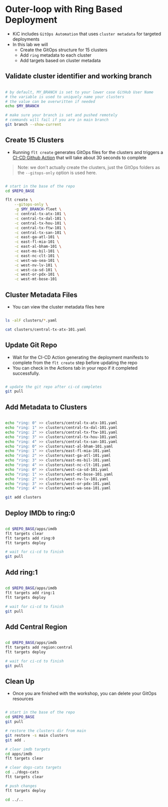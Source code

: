 # Outer-loop with Ring Based Deployment

- KiC includes `GitOps Automation` that uses `cluster metadata` for targeted deployments
- In this lab we will
  - Create the GitOps structure for 15 clusters
  - Add `ring` metadata to each cluster
  - Add targets based on cluster metadata

## Validate cluster identifier and working branch

```bash

# by default, MY_BRANCH is set to your lower case GitHub User Name
# the variable is used to uniquely name your clusters
# the value can be overwritten if needed
echo $MY_BRANCH

# make sure your branch is set and pushed remotely
# commands will fail if you are in main branch
git branch --show-current

```

## Create 15 Clusters

- Running `flt create` generates GitOps files for the clusters and triggers a [CI-CD Github Action](https://github.com/cse-labs/res-edge-labs/actions) that will take about 30 seconds to complete

> Note: we don't actually create the clusters, just the GitOps folders as the `--gitops-only` option is used here.

  ```bash

  # start in the base of the repo
  cd $REPO_BASE

  flt create \
      --gitops-only \
      -g $MY_BRANCH-fleet \
      -c central-tx-atx-101 \
      -c central-tx-dal-101 \
      -c central-tx-hou-101 \
      -c central-tx-ftw-101 \
      -c central-tx-san-101 \
      -c east-ga-atl-101 \
      -c east-fl-mia-101 \
      -c east-al-bham-101 \
      -c east-ms-bil-101 \
      -c east-nc-clt-101 \
      -c west-wa-sea-101 \
      -c west-nv-lv-101 \
      -c west-ca-sd-101 \
      -c west-or-pdx-101 \
      -c west-mt-bose-101

  ```

## Cluster Metadata Files

- You can view the cluster metadata files here

```bash

ls -alF clusters/*.yaml

cat clusters/central-tx-atx-101.yaml

```

## Update Git Repo

- Wait for the CI-CD Action generating the deployment manifests to complete from the `flt create` step before updating the repo
- You can check in the Actions tab in your repo if it completed successfully.

```bash

# update the git repo after ci-cd completes
git pull

```

## Add Metadata to Clusters

```bash

echo "ring: 0" >> clusters/central-tx-atx-101.yaml
echo "ring: 1" >> clusters/central-tx-dal-101.yaml
echo "ring: 2" >> clusters/central-tx-ftw-101.yaml
echo "ring: 3" >> clusters/central-tx-hou-101.yaml
echo "ring: 4" >> clusters/central-tx-san-101.yaml
echo "ring: 0" >> clusters/east-al-bham-101.yaml
echo "ring: 1" >> clusters/east-fl-mia-101.yaml
echo "ring: 2" >> clusters/east-ga-atl-101.yaml
echo "ring: 3" >> clusters/east-ms-bil-101.yaml
echo "ring: 4" >> clusters/east-nc-clt-101.yaml
echo "ring: 0" >> clusters/west-ca-sd-101.yaml
echo "ring: 1" >> clusters/west-mt-bose-101.yaml
echo "ring: 2" >> clusters/west-nv-lv-101.yaml
echo "ring: 3" >> clusters/west-or-pdx-101.yaml
echo "ring: 4" >> clusters/west-wa-sea-101.yaml

git add clusters

```

## Deploy IMDb to ring:0

```bash

cd $REPO_BASE/apps/imdb
flt targets clear
flt targets add ring:0
flt targets deploy

# wait for ci-cd to finish
git pull

```

## Add ring:1

```bash

cd $REPO_BASE/apps/imdb
flt targets add ring:1
flt targets deploy

# wait for ci-cd to finish
git pull

```

## Add Central Region

```bash

cd $REPO_BASE/apps/imdb
flt targets add region:central
flt targets deploy

# wait for ci-cd to finish
git pull

```

## Clean Up

- Once you are finished with the workshop, you can delete your GitOps resources

```bash

# start in the base of the repo
cd $REPO_BASE
git pull

# restore the clusters dir from main
git restore -s main clusters
git add .

# clear imdb targets
cd apps/imdb
flt targets clear

# clear dogs-cats targets
cd ../dogs-cats
flt targets clear

# push changes
flt targets deploy

cd ../..

```
